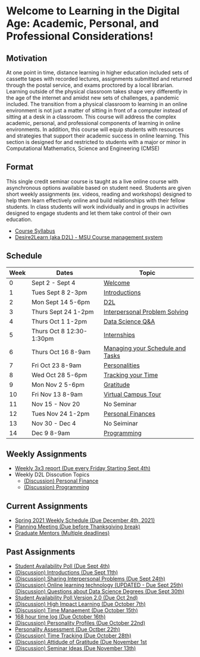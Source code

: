 # Welcome to  Learning in the Digital Age: Academic, Personal, and Professional Considerations!

## Motivation 
At one point in time, distance learning in higher education included sets of cassette tapes with recorded lectures, assignments submitted and returned through the postal service, and exams proctored by a local librarian. Learning outside of the physical classroom takes shape very differently in the age of the internet and amidst new sets of challenges, a pandemic included. The transition from a physical classroom to learning in an online environment is not just a matter of sitting in front of a computer instead of sitting at a desk in a classroom. This course will address the complex academic, personal, and professional components of learning in online environments. In addition, this course will equip students with resources and strategies that support their academic success in online learning. This section is designed for and restricted to students with a major or minor in Computational Mathematics, Science and Engineering (CMSE)

## Format
This single credit seminar course is taught as a live online course with asynchronous options available based on student need.   Students are given short weekly assignments (ex. videos, reading and workshops) designed to help them  learn effectively online and build relationships with their fellow students.   In class students will work individually and in groups in activities designed to engage students and let them take control of their own education.  

- [Course Syllabus](https://docs.google.com/document/d/e/2PACX-1vRT3n1QJyiX8QVwtKLSzMafUcQGJif2ipsgR5giEqchQ5jVBHZRyJKNT30OFifqojdrspXiJUHuGm0Z/pub)
- [Desire2Learn (aka D2L) - MSU Course management system](https://d2l.msu.edu/d2l/home/1172254)

## Schedule

| Week | Dates |  Topic |
|------|-------|-------|
| 0 | Sept 2 - Sept 4 | [Welcome](0907-SEMINAR-Welcome) |
| 1 | Tues Sept 8 2-3pm | [Introductions](0908-SEMINAR-Introduction)  |
| 2 | Mon Sept 14 5-6pm  | [D2L](0914-SEMINAR-D2L) | 
| 3 | Thurs Sept 24 1-2pm | [Interpersonal Problem Solving](0924-SEMINAR-Interpersonal_Problem_Solving)  | 
| 4 | Thurs Oct 1 1-2pm | [Data Science Q&A](1001-SEMINAR-Data_Science_QnA)  |
| 5 | Thurs Oct 8 12:30-1:30pm  | [Internships](1008-SEMINAR-Adam_Alessio) | 
| 6 | Thurs Oct 16 8-9am | [Managing your Schedule and Tasks](1016-SEMINAR-Calendars) | 
| 7 | Fri Oct 23 8-9am | [Personalities](1023-SEMINAR-Personalities)
| 8 | Wed Oct 28 5-6pm| [Tracking your Time](1028-SEMINAR-Time_Logs)
| 9 | Mon Nov 2 5-6pm  | [Gratitude](1102-SEMINAR-Attitude-of-gratitude) | 
| 10 | Fri Nov 13 8-9am   | [Virtual Campus Tour](1113-SEMINAR-Campus_Tour) | 
| 11 | Nov 15 - Nov 20 | No Seminar | 
| 12 | Tues Nov 24 1-2pm  | [Personal Finances](1124-SEMINAR-Personal_Finance) | 
| 13 | Nov 30 - Dec 4 | No Seiminar | 
| 14 | Dec 9 8-9am | [Programming](1209-SEMINAR-Hacking-and-programming) |  

        
        

## Weekly Assignments
* [Weekly 3x3 report (Due every Friday Starting Sept 4th)](3x3_Weekly_Report)
* Weekly D2L Disscution Topics 
	* [(Discussion) Personal Finance](1124-DISCUSSION-Personal-Finance) 
	* [(Discussion) Programming](1208-DISCUSSION-Hacking-and-Programming)

## Current Assignments
* [Spring 2021 Weekly Schedule (Due December 4th, 2021)](Spring_2021_Schedule)
* [Planning Meeting (Due before Thanksgiving break)](Planning_meeting)
* [Graduate Mentors (Multiple deadlines)](Mentors)

## Past Assignments
* [Student Availability Poll (Due Sept 4th)](Availability_Poll)
* [(Discussion) Introductions (Due Sept 11th)](0911-DISCUSSION-Introductions)
* [(Discussion) Sharing Interpersonal Problems (Due Sept 24th)](0924-DISCUSSION-Sharing_interpersonal_Problems)
* [(Discussion) Online learning technology (UPDATED - Due Sept 25th)](0925-DISCUSSION-Online_Technology_Questions_and_Ideas)
[(Discussion) Questions about Data Science Degrees (Due Sept 30th)](1002-DISCUSSION-Questions_about_Data_Science_Degree)
* [Student Availability Poll Version 2.0 (Due Oct 2nd)](1002-Availability_Poll-V2)
* [(Discussion) High Impact Learning (Due October 7th)](1007-DISCUSSION-High_Impact_Learning)
* [(Discussion) Time Manaement (Due October 15th)](1015-DISCUSSION-Time_Managment)
* [168 hour time log (Due October 16th)](168_hour_time_log) 
* [(Discussion) Personality Profiles (Due October 22nd)](1022-DISCUSSION-Personal_Profiles)
* [Personality Assessment (Due Octber 22th)](1022-Personallity_Assessment)
* [(Discussion) Time Tracking (Due October 28th)](1028-DISCUSSION-Time_Tracking)
* [(Discussion) Attidude of Gratitude (Due November 1st](1101-DISCUSSION-Gratitude)
* [(Discussion) Seminar Ideas (Due November 13th)](1113-DISCUSSION-Seminar_Ideas)
